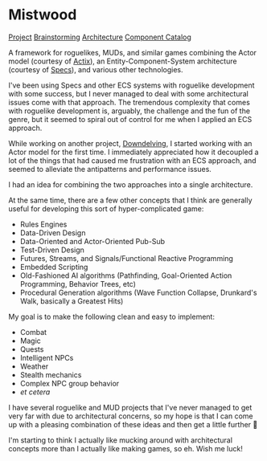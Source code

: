 # Mistwood

[Project](https://github.com/users/ndouglas/projects/3)
[Brainstorming](https://github.com/ndouglas/mistwood/tree/main/READMEs/brainstorming)
[Architecture](https://github.com/ndouglas/mistwood/blob/main/READMEs/architecture.md)
[Component Catalog](https://github.com/ndouglas/mistwood/blob/main/READMEs/component_catalog.md)

A framework for roguelikes, MUDs, and similar games combining the Actor model (courtesy of [Actix](http://actix.rs)), an Entity-Component-System architecture (courtesy of [Specs](https://specs.amethyst.rs/)), and various other technologies.

I've been using Specs and other ECS systems with roguelike development with some success, but I never managed to deal with some architectural issues come with that approach. The tremendous complexity that comes with roguelike development is, arguably, the challenge and the fun of the genre, but it seemed to spiral out of control for me when I applied an ECS approach.

While working on another project, [Downdelving](https://github.com/downdelving), I started working with an Actor model for the first time. I immediately appreciated how it decoupled a lot of the things that had caused me frustration with an ECS approach, and seemed to alleviate the antipatterns and performance issues.

I had an idea for combining the two approaches into a single architecture.

At the same time, there are a few other concepts that I think are generally useful for developing this sort of hyper-complicated game:
- Rules Engines
- Data-Driven Design
- Data-Oriented and Actor-Oriented Pub-Sub
- Test-Driven Design
- Futures, Streams, and Signals/Functional Reactive Programming
- Embedded Scripting
- Old-Fashioned AI algorithms (Pathfinding, Goal-Oriented Action Programming, Behavior Trees, etc)
- Procedural Generation algorithms (Wave Function Collapse, Drunkard's Walk, basically a Greatest Hits)

My goal is to make the following clean and easy to implement:
- Combat
- Magic
- Quests
- Intelligent NPCs
- Weather
- Stealth mechanics
- Complex NPC group behavior
- _et cetera_

I have several roguelike and MUD projects that I've never managed to get very far with due to architectural concerns, so my hope is that I can come up with a pleasing combination of these ideas and then get a little further 🙂

I'm starting to think I actually like mucking around with architectural concepts more than I actually like making games, so eh. Wish me luck!
